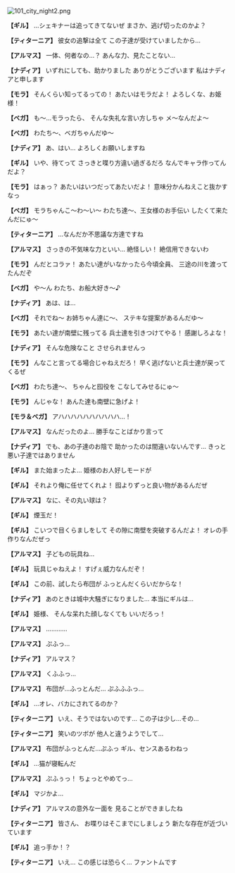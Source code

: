 
![101_city_night2.png](../images/backgrounds/101_city_night2.png)

**【ギル】**
…シェキナーは追ってきてないぜ
まさか、逃げ切ったのかよ？

**【ティターニア】**
彼女の追撃は全て
この子達が受けていましたから…

**【アルマス】**
一体、何者なの…？
あんな力、見たことない…

**【ナディア】**
いずれにしても、助かりました
ありがとうございます
私はナディアと申します

**【モラ】**
そんくらい知ってるっての！
あたいはモラだよ！
よろしくな、お姫様！

**【ベガ】**
も～…モラったら、
そんな失礼な言い方しちゃ
メ～なんだよ～

**【ベガ】**
わたち～、ベガちゃんだゆ～

**【ナディア】**
あ、はい…
よろしくお願いしますね

**【ギル】**
いや、待てって
さっきと喋り方違い過ぎるだろ
なんでキャラ作ってんだよ？

**【モラ】**
はぁっ？
あたいはいつだってあたいだよ！
意味分かんねえこと抜かすなっ

**【ベガ】**
モラちゃんこ～わ～い～
わたち達～、王女様のお手伝い
したくて来たんだにゅ～

**【ティターニア】**
…なんだか不思議な方達ですね

**【アルマス】**
さっきの不気味な力といい…
絶怪しい！
絶信用できないわ

**【モラ】**
んだとコラァ！
あたい達がいなかったら今頃全員、
三途の川を渡ってたんだぞ

**【ベガ】**
や～ん
わたち、お船大好き～♪

**【ナディア】**
あは、は…

**【ベガ】**
それでね～
お姉ちゃん達に～、
ステキな提案があるんだゆ～

**【モラ】**
あたい達が南壁に残ってる
兵士達を引きつけてやる！
感謝しろよな！

**【ナディア】**
そんな危険なこと
させられませんっ

**【モラ】**
んなこと言ってる場合じゃねえだろ！
早く逃げないと兵士達が戻ってくるぜ

**【ベガ】**
わたち達～、
ちゃんと囮役を
こなしてみせるにゅ～

**【モラ】**
んじゃな！
あんた達も南壁に急げよ！

**【モラ＆ベガ】**
アハハハハハハハハハハ…！

**【アルマス】**
なんだったのよ…
勝手なことばかり言って

**【ナディア】**
でも、あの子達のお陰で
助かったのは間違いないんです…
きっと悪い子達ではありません

**【ギル】**
また始まったよ…
姫様のお人好しモードが

**【ギル】**
それより俺に任せてくれよ！
囮よりずっと良い物があるんだぜ

**【アルマス】**
なに、その丸い球は？

**【ギル】**
煙玉だ！

**【ギル】**
こいつで目くらましをして
その隙に南壁を突破するんだよ！
オレの手作りなんだぜっ

**【アルマス】**
子どもの玩具ね…

**【ギル】**
玩具じゃねえよ！
すげぇ威力なんだぞ！

**【ギル】**
この前、試したら布団が
ふっとんだくらいだからな！

**【ナディア】**
あのときは城中大騒ぎになりました…
本当にギルは…

**【ギル】**
姫様、
そんな呆れた顔しなくても
いいだろっ！

**【アルマス】**
…………

**【アルマス】**
ぷふっ…

**【ナディア】**
アルマス？

**【アルマス】**
くふふっ…

**【アルマス】**
布団が…ふっとんだ…
ぷふふふっ…

**【ギル】**
…オレ、バカにされてるのか？

**【ティターニア】**
いえ、そうではないのです…
この子は少し…その…

**【ティターニア】**
笑いのツボが
他人と違うようでして…

**【アルマス】**
布団がふっとんだ…ぷふっ
ギル、センスあるわねっ

**【ギル】**
…猫が寝転んだ

**【アルマス】**
ぷふぅっ！
ちょっとやめてっ…

**【ギル】**
マジかよ…

**【ナディア】**
アルマスの意外な一面を
見ることができましたね

**【ティターニア】**
皆さん、
お喋りはそこまでにしましょう
新たな存在が近づいています

**【ギル】**
追っ手か！？

**【ティターニア】**
いえ…
この感じは恐らく…
ファントムです